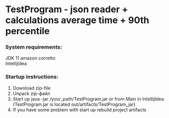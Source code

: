 # TestProgram - json reader + calculations average time + 90th percentile

### System requirements:
JDK 11 amazon corretto  
IntellijIdea

### Startup instructions:
1. Download zip-file
2. Unpack zip-файл
3. Start up java -jar /your_path/TestProgram.jar or from Main in IntellijIdea
   (TestProgram.jar is located out/artifacts/TestProgram_jar)
4. If you have some problem with start up rebuild project artifacts
